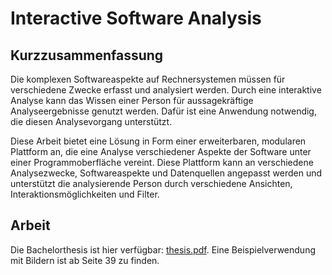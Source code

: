 # Interactive Software Analysis

## Kurzzusammenfassung
Die komplexen Softwareaspekte auf Rechnersystemen müssen für verschiedene
Zwecke erfasst und analysiert werden. Durch eine interaktive Analyse kann das
Wissen einer Person für aussagekräftige Analyseergebnisse genutzt werden. Dafür
ist eine Anwendung notwendig, die diesen Analysevorgang unterstützt.

Diese Arbeit bietet eine Lösung in Form einer erweiterbaren, modularen Plattform
an, die eine Analyse verschiedener Aspekte der Software unter einer Programmoberfläche
vereint. Diese Plattform kann an verschiedene Analysezwecke, Softwareaspekte
und Datenquellen angepasst werden und unterstützt die analysierende
Person durch verschiedene Ansichten, Interaktionsmöglichkeiten und Filter.

## Arbeit
Die Bachelorthesis ist hier verfügbar: [thesis.pdf](thesis.pdf). Eine Beispielverwendung mit Bildern ist ab Seite 39 zu finden.